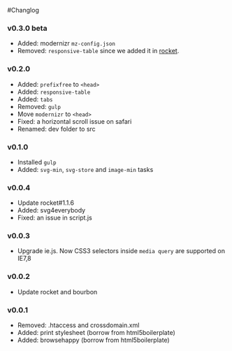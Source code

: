 #Changlog

### v0.3.0 beta
+ Added: modernizr `mz-config.json`
+ Removed: `responsive-table` since we added it in [rocket](https://github.com/ganlanyuan/rocket).

### v0.2.0
+ Added: `prefixfree` to `<head>`
+ Added: `responsive-table`
+ Added: `tabs`
+ Removed: `gulp`
+ Move `modernizr` to `<head>`
+ Fixed: a horizontal scroll issue on safari
+ Renamed: dev folder to src

### v0.1.0
+ Installed `gulp`
+ Added: `svg-min`, `svg-store` and `image-min` tasks

### v0.0.4 
+ Update rocket#1.1.6
+ Added: svg4everybody
+ Fixed: an issue in script.js

### v0.0.3
+ Upgrade ie.js. Now CSS3 selectors inside `media query` are supported on IE7,8

### v0.0.2
+ Update rocket and bourbon

### v0.0.1
+ Removed: .htaccess and crossdomain.xml
+ Added: print stylesheet (borrow from html5boilerplate)
+ Added: browsehappy (borrow from html5boilerplate)
